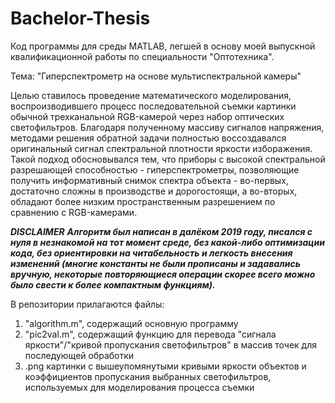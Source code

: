 # Bachelor-Thesis
Код программы для среды MATLAB, легшей в основу моей выпускной квалификационной работы по специальности "Оптотехника".

Тема: "Гиперспектрометр на основе мультиспектральной камеры"

Целью ставилось проведение математического моделирования, воспроизводившего процесс последовательной съемки картинки обычной трехканальной RGB-камерой через набор оптических светофильтров.
Благодаря полученному массиву сигналов напряжения, методами решения обратной задачи полностью воссоздавался оригинальный сигнал спектральной плотности яркости изборажения.
Такой подход обосновывался тем, что приборы с высокой спектральной разрешающей способностью - гиперспектрометры, позволяющие получить информативный снимок спектра объекта - во-первых, достаточно сложны в производстве и дорогостоящи, а во-вторых, обладают более низким пространственным разрешением по сравнению с RGB-камерами. 

***DISCLAIMER***
***Алгоритм был написан в далёком 2019 году, писался с нуля в незнакомой на тот момент среде, без какой-либо оптимизации кода, без ориентировки на читабельность и легкость внесения изменений (многие константы не были прописаны и задавались вручную, некоторые повторяющиеся операции скорее всего можно было свести к более компактным функциям).***

В репозитории прилагаются файлы: 
1) "algorithm.m", содержащий основную программу
2) "pic2val.m", содержащий функцию для перевода "сигнала яркости"/"кривой пропускания светофильтров" в массив точек для последующей обработки
3) .png картинки с вышеупомянутыми кривыми яркости объектов и коэффициентов пропускания выбранных светофильтров, используемых для моделирования процесса съемки
